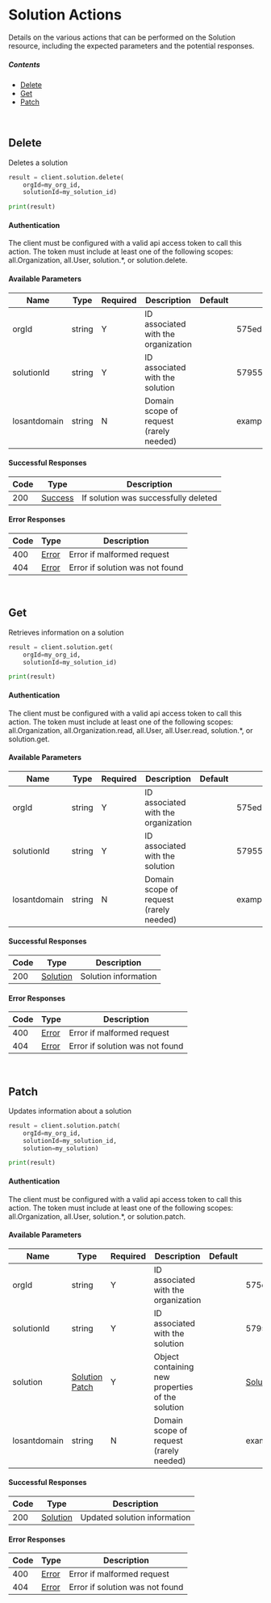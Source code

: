 # Solution Actions

Details on the various actions that can be performed on the
Solution resource, including the expected
parameters and the potential responses.

##### Contents

*   [Delete](#delete)
*   [Get](#get)
*   [Patch](#patch)

<br/>

## Delete

Deletes a solution

```python
result = client.solution.delete(
    orgId=my_org_id,
    solutionId=my_solution_id)

print(result)
```

#### Authentication
The client must be configured with a valid api access token to call this
action. The token must include at least one of the following scopes:
all.Organization, all.User, solution.*, or solution.delete.

#### Available Parameters

| Name | Type | Required | Description | Default | Example |
| ---- | ---- | -------- | ----------- | ------- | ------- |
| orgId | string | Y | ID associated with the organization |  | 575ed6e87ae143cd83dc4aa8 |
| solutionId | string | Y | ID associated with the solution |  | 57955788124b37010084c053 |
| losantdomain | string | N | Domain scope of request (rarely needed) |  | example.com |

#### Successful Responses

| Code | Type | Description |
| ---- | ---- | ----------- |
| 200 | [Success](_schemas.md#success) | If solution was successfully deleted |

#### Error Responses

| Code | Type | Description |
| ---- | ---- | ----------- |
| 400 | [Error](_schemas.md#error) | Error if malformed request |
| 404 | [Error](_schemas.md#error) | Error if solution was not found |

<br/>

## Get

Retrieves information on a solution

```python
result = client.solution.get(
    orgId=my_org_id,
    solutionId=my_solution_id)

print(result)
```

#### Authentication
The client must be configured with a valid api access token to call this
action. The token must include at least one of the following scopes:
all.Organization, all.Organization.read, all.User, all.User.read, solution.*, or solution.get.

#### Available Parameters

| Name | Type | Required | Description | Default | Example |
| ---- | ---- | -------- | ----------- | ------- | ------- |
| orgId | string | Y | ID associated with the organization |  | 575ed6e87ae143cd83dc4aa8 |
| solutionId | string | Y | ID associated with the solution |  | 57955788124b37010084c053 |
| losantdomain | string | N | Domain scope of request (rarely needed) |  | example.com |

#### Successful Responses

| Code | Type | Description |
| ---- | ---- | ----------- |
| 200 | [Solution](_schemas.md#solution) | Solution information |

#### Error Responses

| Code | Type | Description |
| ---- | ---- | ----------- |
| 400 | [Error](_schemas.md#error) | Error if malformed request |
| 404 | [Error](_schemas.md#error) | Error if solution was not found |

<br/>

## Patch

Updates information about a solution

```python
result = client.solution.patch(
    orgId=my_org_id,
    solutionId=my_solution_id,
    solution=my_solution)

print(result)
```

#### Authentication
The client must be configured with a valid api access token to call this
action. The token must include at least one of the following scopes:
all.Organization, all.User, solution.*, or solution.patch.

#### Available Parameters

| Name | Type | Required | Description | Default | Example |
| ---- | ---- | -------- | ----------- | ------- | ------- |
| orgId | string | Y | ID associated with the organization |  | 575ed6e87ae143cd83dc4aa8 |
| solutionId | string | Y | ID associated with the solution |  | 57955788124b37010084c053 |
| solution | [Solution Patch](_schemas.md#solution-patch) | Y | Object containing new properties of the solution |  | [Solution Patch Example](_schemas.md#solution-patch-example) |
| losantdomain | string | N | Domain scope of request (rarely needed) |  | example.com |

#### Successful Responses

| Code | Type | Description |
| ---- | ---- | ----------- |
| 200 | [Solution](_schemas.md#solution) | Updated solution information |

#### Error Responses

| Code | Type | Description |
| ---- | ---- | ----------- |
| 400 | [Error](_schemas.md#error) | Error if malformed request |
| 404 | [Error](_schemas.md#error) | Error if solution was not found |

